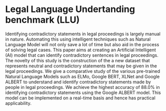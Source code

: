 # Legal Language Undertanding benchmark (LLU)


Identifying contradictory statements in legal proceedings is largely manual in nature. Automating this using intelligent techniques such as Natural Language Model will not only save a lot of time but also aid in the process of solving legal cases. This paper aims at creating an Artificial Intelligent (AI) model that can identify contradictory sentences in legal proceedings. The novelty of this study is the construction of the a new dataset that represents neutral and contradictory statements that may be given in the legal proceedings. We give a comparative study of the various pre-trained Natural Language Models such as ELMo, Google BERT, XLNet and Google ALBERT to understand and identify contradictory statements made by people in legal proceedings. We achieve the highest accuracy of 88.0\% in identifying contradictory statements using the Google ALBERT model. This model can be implemented on a real-time basis and hence has practical applicability.